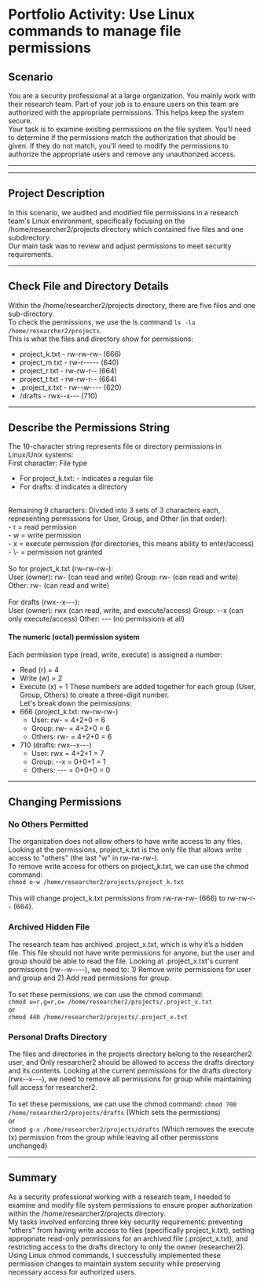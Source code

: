 # Portfolio Activity: Use Linux commands to manage file permissions
## Scenario
You are a security professional at a large organization. You mainly work with their research team. Part of your job is to ensure users on this team are authorized with the appropriate permissions. This helps keep the system secure. <br/>
Your task is to examine existing permissions on the file system. You’ll need to determine if the permissions match the authorization that should be given. If they do not match, you’ll need to modify the permissions to authorize the appropriate users and remove any unauthorized access.<br/>
***
***
## Project Description
In this scenario, we audited and modified file permissions in a research team's Linux environment, specifically focusing on the /home/researcher2/projects directory which contained five files and one subdirectory. <br/> Our main task was to review and adjust permissions to meet security requirements. <br/>
***
## Check File and Directory Details
Within the /home/researcher2/projects directory, there are five files and one sub-directory. <br/> To check the permissions, we use the ls command `ls -la /home/researcher2/projects`. <br/> This is what the files and directory show for permissions: <br/>
- project_k.txt - rw-rw-rw- (666)
- project_m.txt - rw-r----- (640)
- project_r.txt - rw-rw-r-- (664)
- project_t.txt - rw-rw-r-- (664)
- .project_x.txt - rw--w---- (620)
- /drafts - rwx--x--- (710)
***
## Describe the Permissions String
The 10-character string represents file or directory permissions in Linux/Unix systems: <br/>
First character: File type <br/>
- For project_k.txt: \- indicates a regular file
- For drafts: d indicates a directory
<br/>
Remaining 9 characters: Divided into 3 sets of 3 characters each, representing permissions for User, Group, and Other (in that order): <br/>
- r = read permission <br/>
- w = write permission <br/>
- x = execute permission (for directories, this means ability to enter/access) <br/>
- \- = permission not granted <br/>
<br/>
So for project_k.txt (rw-rw-rw-): <br/>
User (owner): rw- (can read and write)
Group: rw- (can read and write)
Other: rw- (can read and write) <br/>
<br/>
For drafts (rwx--x---): <br/>
User (owner): rwx (can read, write, and execute/access)
Group: --x (can only execute/access)
Other: --- (no permissions at all) <br/>

#### The numeric (octal) permission system
Each permission type (read, write, execute) is assigned a number: <br/>
- Read (r) = 4
- Write (w) = 2
- Execute (x) = 1
These numbers are added together for each group (User, Group, Others) to create a three-digit number. <br/> Let's break down the permissions: <br/>
- 666 (project_k.txt: rw-rw-rw-)
  - User: rw- = 4+2+0 = 6
  - Group: rw- = 4+2+0 = 6
  - Others: rw- = 4+2+0 = 6
- 710 (drafts: rwx--x---)
  - User: rwx = 4+2+1 = 7
  - Group: --x = 0+0+1 = 1
  - Others: --- = 0+0+0 = 0
***
## Changing Permissions
### No Others Permitted
The organization does not allow others to have write access to any files. Looking at the permissions, project_k.txt is the only file that allows write access to "others" (the last "w" in rw-rw-rw-). <br/>
To remove write access for others on project_k.txt, we can use the chmod command: <br/>
`chmod o-w /home/researcher2/projects/project_k.txt` <br/>
<br/>
This will change project_k.txt permissions from rw-rw-rw- (666) to rw-rw-r-- (664). <br/>
### Archived Hidden File
The research team has archived .project_x.txt, which is why it’s a hidden file. This file should not have write permissions for anyone, but the user and group should be able to read the file. Looking at .project_x.txt's current permissions (rw--w----), we need to: 1) Remove write permissions for user and group and 2) Add read permissions for group. <br/>
<br/>
To set these permissions, we can use the chmod command:<br/>
`chmod u=r,g=r,o= /home/researcher2/projects/.project_x.txt` <br/> or <br/> `chmod 440 /home/researcher2/projects/.project_x.txt` <br/>
### Personal Drafts Directory
The files and directories in the projects directory belong to the researcher2 user, and Only researcher2 should be allowed to access the drafts directory and its contents. Looking at the current permissions for the drafts directory (rwx--x---), we need to remove all permissions for group while maintaining full access for researcher2. <br/>
<br/>
To set these permissions, we can use the chmod command:
`chmod 700 /home/researcher2/projects/drafts` (Which sets the permissions) <br/> or <br/> `chmod g-x /home/researcher2/projects/drafts` (Which removes the execute (x) permission from the group while leaving all other permissions unchanged) <br/>
***
## Summary
As a security professional working with a research team, I needed to examine and modify file system permissions to ensure proper authorization within the /home/researcher2/projects directory. <br/> My tasks involved enforcing three key security requirements: preventing "others" from having write access to files (specifically project_k.txt), setting appropriate read-only permissions for an archived file (.project_x.txt), and restricting access to the drafts directory to only the owner (researcher2). <br/> Using Linux chmod commands, I successfully implemented these permission changes to maintain system security while preserving necessary access for authorized users.
